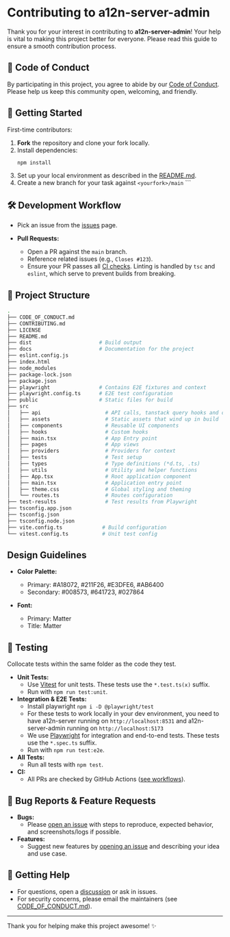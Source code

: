 # Contributing to a12n-server-admin

Thank you for your interest in contributing to **a12n-server-admin**! Your help is vital to making this project better for everyone. Please read this guide to ensure a smooth contribution process.

## 📜 Code of Conduct

By participating in this project, you agree to abide by our [Code of Conduct](./CODE_OF_CONDUCT.md). Please help us keep this community open, welcoming, and friendly.

## 🚀 Getting Started

First-time contributors:

1. **Fork** the repository and clone your fork locally.
2. Install dependencies:
    ```sh
    npm install
    ```
3. Set up your local environment as described in the [README.md](./README.md).
4. Create a new branch for your task against `<yourfork>/main` ```

## 🛠️ Development Workflow

- Pick an issue from the [issues](https://github.com/curveball/a12n-server-admin/issues) page.

- **Pull Requests:**

    - Open a PR against the `main` branch.
    - Reference related issues (e.g., `Closes #123`).
    - Ensure your PR passes all [CI checks](.github/workflows/pr.yml). Linting is handled by `tsc` and `eslint`, which serve to prevent builds from breaking.

## 📁 Project Structure

```sh
.
├── CODE_OF_CONDUCT.md
├── CONTRIBUTING.md
├── LICENSE
├── README.md
├── dist                      # Build output
├── docs                      # Documentation for the project
├── eslint.config.js
├── index.html
├── node_modules
├── package-lock.json
├── package.json
├── playwright                # Contains E2E fixtures and context
├── playwright.config.ts      # E2E test configuration
├── public                    # Static files for build
├── src
│   ├── api                     # API calls, tanstack query hooks and options
│   ├── assets                  # Static assets that wind up in build
│   ├── components              # Reusable UI components
│   ├── hooks                   # Custom hooks
│   ├── main.tsx                # App Entry point
│   ├── pages                   # App views
│   ├── providers               # Providers for context
│   ├── tests                   # Test setup
│   ├── types                   # Type definitions (*d.ts, .ts)
│   ├── utils                   # Utility and helper functions
│   ├── App.tsx                 # Root application component
│   ├── main.tsx                # Application entry point
│   ├── theme.css               # Global styling and theming
│   └── routes.ts               # Routes configuration
├── test-results                # Test results from Playwright
├── tsconfig.app.json
├── tsconfig.json
├── tsconfig.node.json
├── vite.config.ts             # Build configuration
└── vitest.config.ts           # Unit test config
```

## Design Guidelines

- **Color Palette:**

    - Primary: #A18072, #211F26, #E3DFE6, #AB6400
    - Secondary: #008573, #641723, #027864

- **Font:**
    - Primary: Matter
    - Title: Matter

## 🧪 Testing

Collocate tests within the same folder as the code they test.

- **Unit Tests:**
    - Use [Vitest](https://vitest.dev/) for unit tests. These tests use the `*.test.ts(x)` suffix.
    - Run with `npm run test:unit`.
- **Integration & E2E Tests:**
    - Install playwright `npm i -D @playwright/test`
    - For these tests to work locally in your dev environment, you need to have a12n-server running on `http://localhost:8531` and a12n-server-admin running on `http://localhost:5173`
    - We use [Playwright](https://playwright.dev/) for integration and end-to-end tests. These tests use the `*.spec.ts` suffix.
    - Run with `npm run test:e2e`.
- **All Tests:**
    - Run all tests with `npm test`.
- **CI:**
    - All PRs are checked by GitHub Actions ([see workflows](.github/workflows/)).

## 🐛 Bug Reports & Feature Requests

- **Bugs:**
    - Please [open an issue](https://github.com/curveball/a12n-server-admin/issues/new) with steps to reproduce, expected behavior, and screenshots/logs if possible.
- **Features:**
    - Suggest new features by [opening an issue](https://github.com/curveball/a12n-server-admin/issues/new?template=feature_request.md) and describing your idea and use case.

## 🤝 Getting Help

- For questions, open a [discussion](https://github.com/curveball/a12n-server-admin/discussions) or ask in issues.
- For security concerns, please email the maintainers (see [CODE_OF_CONDUCT.md](./CODE_OF_CONDUCT.md)).

---

Thank you for helping make this project awesome! ✨
